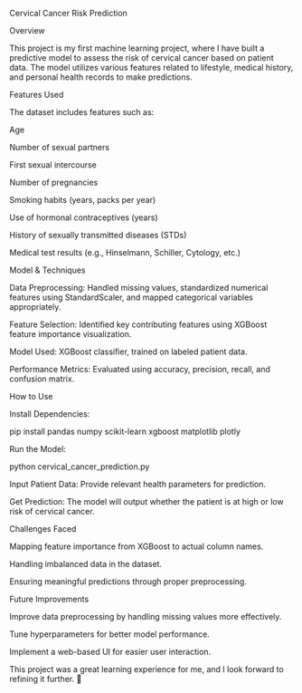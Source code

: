 Cervical Cancer Risk Prediction

Overview

This project is my first machine learning project, where I have built a predictive model to assess the risk of cervical cancer based on patient data. The model utilizes various features related to lifestyle, medical history, and personal health records to make predictions.

Features Used

The dataset includes features such as:

Age

Number of sexual partners

First sexual intercourse

Number of pregnancies

Smoking habits (years, packs per year)

Use of hormonal contraceptives (years)

History of sexually transmitted diseases (STDs)

Medical test results (e.g., Hinselmann, Schiller, Cytology, etc.)

Model & Techniques

Data Preprocessing: Handled missing values, standardized numerical features using StandardScaler, and mapped categorical variables appropriately.

Feature Selection: Identified key contributing features using XGBoost feature importance visualization.

Model Used: XGBoost classifier, trained on labeled patient data.

Performance Metrics: Evaluated using accuracy, precision, recall, and confusion matrix.

How to Use

Install Dependencies:

pip install pandas numpy scikit-learn xgboost matplotlib plotly

Run the Model:

python cervical_cancer_prediction.py

Input Patient Data: Provide relevant health parameters for prediction.

Get Prediction: The model will output whether the patient is at high or low risk of cervical cancer.

Challenges Faced

Mapping feature importance from XGBoost to actual column names.

Handling imbalanced data in the dataset.

Ensuring meaningful predictions through proper preprocessing.

Future Improvements

Improve data preprocessing by handling missing values more effectively.

Tune hyperparameters for better model performance.

Implement a web-based UI for easier user interaction.

This project was a great learning experience for me, and I look forward to refining it further. 🚀
